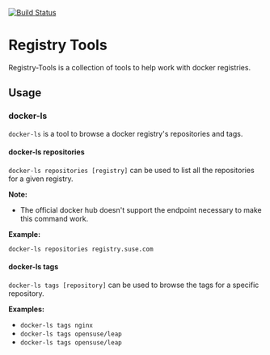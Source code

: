 [![Build Status](https://travis-ci.org/tmuntaner/registry-tools.svg?branch=master)](https://travis-ci.org/tmuntaner/registry-tools)

# Registry Tools

Registry-Tools is a collection of tools to help work with docker registries.

## Usage

### docker-ls

`docker-ls` is a tool to browse a docker registry's repositories and tags.

#### docker-ls repositories

`docker-ls repositories [registry]` can be used to list all the repositories for a given registry.

**Note:**

* The official docker hub doesn't support the endpoint necessary to make this command work.

**Example:**

`docker-ls repositories registry.suse.com`

#### docker-ls tags

`docker-ls tags [repository]` can be used to browse the tags for a specific repository.

**Examples:**

* `docker-ls tags nginx`
* `docker-ls tags opensuse/leap`
* `docker-ls tags opensuse/leap`
